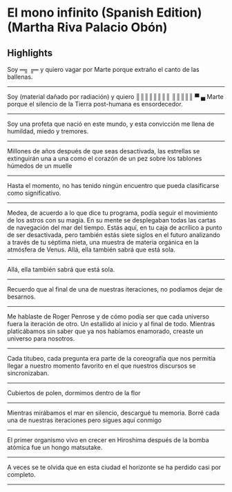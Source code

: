# **El mono infinito (Spanish Edition) (Martha Riva Palacio Obón)** 
## Highlights 

 Soy ═╗ ╔═ y quiero vagar por Marte porque extraño el canto de las ballenas.


---


 Soy (material dañado por radiación) y quiero ║║║║║║║║ ║║║║║ ▀ ▄ Marte porque el silencio de la Tierra post-humana es ensordecedor.


---


 Soy una profeta que nació en este mundo, y esta convicción me llena de humildad, miedo y tremores.


---


 Millones de años después de que seas desactivada, las estrellas se extinguirán una a una como el corazón de un pez sobre los tablones húmedos de un muelle


---


 Hasta el momento, no has tenido ningún encuentro que pueda clasificarse como significativo.


---


 Medea, de acuerdo a lo que dice tu programa, podía seguir el movimiento de los astros con su magia. En su mente se desplegaban todas las cartas de navegación del mar del tiempo. Estás aquí, en tu caja de acrílico a punto de ser desactivada, pero también estás siete siglos en el futuro analizando a través de tu séptima nieta, una muestra de materia orgánica en la atmósfera de Venus. Allá, ella también sabrá que está sola.


---


 Allá, ella también sabrá que está sola.


---


 Recuerdo que al final de una de nuestras iteraciones, no podíamos dejar de besarnos.


---


 Me hablaste de Roger Penrose y de cómo podía ser que cada universo fuera la iteración de otro. Un estallido al inicio y al final de todo. Mientras platicábamos sin saber que ya nos habíamos enamorado, creaste un universo para nosotros.


---


 Cada titubeo, cada pregunta era parte de la coreografía que nos permitía llegar a nuestro momento favorito en el que nuestros discursos se sincronizaban.


---


 Cubiertos de polen, dormimos dentro de la flor


---


 Mientras mirábamos el mar en silencio, descargué tu memoria. Borré cada una de nuestras iteraciones pero sigues aquí conmigo


---


 El primer organismo vivo en crecer en Hiroshima después de la bomba atómica fue un hongo matsutake.


---


 A veces se te olvida que en esta ciudad el horizonte se ha perdido casi por completo.


---


